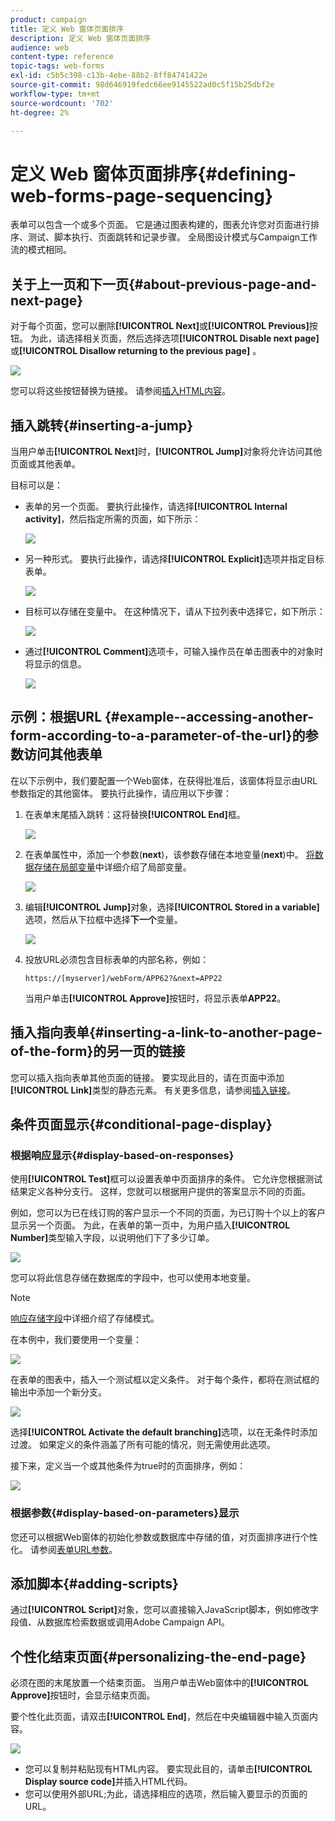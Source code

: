 ```yaml
---
product: campaign
title: 定义 Web 窗体页面排序
description: 定义 Web 窗体页面排序
audience: web
content-type: reference
topic-tags: web-forms
exl-id: c5b5c398-c13b-4ebe-88b2-8ff84741422e
source-git-commit: 98d646919fedc66ee9145522ad0c5f15b25dbf2e
workflow-type: tm+mt
source-wordcount: '702'
ht-degree: 2%

---
```


# 定义 Web 窗体页面排序{#defining-web-forms-page-sequencing}

表单可以包含一个或多个页面。 它是通过图表构建的，图表允许您对页面进行排序、测试、脚本执行、页面跳转和记录步骤。 全局图设计模式与Campaign工作流的模式相同。

## 关于上一页和下一页{#about-previous-page-and-next-page}

对于每个页面，您可以删除&#x200B;**[!UICONTROL Next]**&#x200B;或&#x200B;**[!UICONTROL Previous]**&#x200B;按钮。 为此，请选择相关页面，然后选择选项&#x200B;**[!UICONTROL Disable next page]**&#x200B;或&#x200B;**[!UICONTROL Disallow returning to the previous page]** 。

![](assets/s_ncs_admin_survey_no_next_page.png)

您可以将这些按钮替换为链接。 请参阅[插入HTML内容](../../web/using/static-elements-in-a-web-form.md#inserting-html-content)。

## 插入跳转{#inserting-a-jump}

当用户单击&#x200B;**[!UICONTROL Next]**&#x200B;时，**[!UICONTROL Jump]**&#x200B;对象将允许访问其他页面或其他表单。

目标可以是：

* 表单的另一个页面。 要执行此操作，请选择&#x200B;**[!UICONTROL Internal activity]**，然后指定所需的页面，如下所示：

   ![](assets/s_ncs_admin_jump_param1.png)

* 另一种形式。 要执行此操作，请选择&#x200B;**[!UICONTROL Explicit]**&#x200B;选项并指定目标表单。

   ![](assets/s_ncs_admin_jump_param2.png)

* 目标可以存储在变量中。 在这种情况下，请从下拉列表中选择它，如下所示：

   ![](assets/s_ncs_admin_jump_param3.png)

* 通过&#x200B;**[!UICONTROL Comment]**&#x200B;选项卡，可输入操作员在单击图表中的对象时将显示的信息。

   ![](assets/s_ncs_admin_survey_jump_comment.png)

## 示例：根据URL {#example--accessing-another-form-according-to-a-parameter-of-the-url}的参数访问其他表单

在以下示例中，我们要配置一个Web窗体，在获得批准后，该窗体将显示由URL参数指定的其他窗体。 要执行此操作，请应用以下步骤：

1. 在表单末尾插入跳转：这将替换&#x200B;**[!UICONTROL End]**&#x200B;框。

   ![](assets/s_ncs_admin_survey_jump_sample1.png)

1. 在表单属性中，添加一个参数(**next**)，该参数存储在本地变量(**next**)中。 [将数据存储在局部变量](../../web/using/web-forms-answers.md#storing-data-in-a-local-variable)中详细介绍了局部变量。

   ![](assets/s_ncs_admin_survey_jump_sample2.png)

1. 编辑&#x200B;**[!UICONTROL Jump]**&#x200B;对象，选择&#x200B;**[!UICONTROL Stored in a variable]**&#x200B;选项，然后从下拉框中选择&#x200B;**下一个**&#x200B;变量。

   ![](assets/s_ncs_admin_survey_jump_sample3.png)

1. 投放URL必须包含目标表单的内部名称，例如：

   ```
   https://[myserver]/webForm/APP62?&next=APP22
   ```

   当用户单击&#x200B;**[!UICONTROL Approve]**&#x200B;按钮时，将显示表单&#x200B;**APP22**。

## 插入指向表单{#inserting-a-link-to-another-page-of-the-form}的另一页的链接

您可以插入指向表单其他页面的链接。 要实现此目的，请在页面中添加&#x200B;**[!UICONTROL Link]**&#x200B;类型的静态元素。 有关更多信息，请参阅[插入链接](../../web/using/static-elements-in-a-web-form.md#inserting-a-link)。

## 条件页面显示{#conditional-page-display}

### 根据响应显示{#display-based-on-responses}

使用&#x200B;**[!UICONTROL Test]**&#x200B;框可以设置表单中页面排序的条件。 它允许您根据测试结果定义各种分支行。 这样，您就可以根据用户提供的答案显示不同的页面。

例如，您可以为已在线订购的客户显示一个不同的页面，为已订购十个以上的客户显示另一个页面。 为此，在表单的第一页中，为用户插入&#x200B;**[!UICONTROL Number]**&#x200B;类型输入字段，以说明他们下了多少订单。

![](assets/s_ncs_admin_survey_test_ex0.png)

您可以将此信息存储在数据库的字段中，也可以使用本地变量。

>[!NOTE]
>
>[响应存储字段](../../web/using/web-forms-answers.md#response-storage-fields)中详细介绍了存储模式。

在本例中，我们要使用一个变量：

![](assets/s_ncs_admin_survey_test_ex1.png)

在表单的图表中，插入一个测试框以定义条件。 对于每个条件，都将在测试框的输出中添加一个新分支。

![](assets/s_ncs_admin_survey_test_ex2.png)

选择&#x200B;**[!UICONTROL Activate the default branching]**&#x200B;选项，以在无条件时添加过渡。 如果定义的条件涵盖了所有可能的情况，则无需使用此选项。

接下来，定义当一个或其他条件为true时的页面排序，例如：

![](assets/s_ncs_admin_survey_test_ex3.png)

### 根据参数{#display-based-on-parameters}显示

您还可以根据Web窗体的初始化参数或数据库中存储的值，对页面排序进行个性化。 请参阅[表单URL参数](../../web/using/defining-web-forms-properties.md#form-url-parameters)。

## 添加脚本{#adding-scripts}

通过&#x200B;**[!UICONTROL Script]**&#x200B;对象，您可以直接输入JavaScript脚本，例如修改字段值、从数据库检索数据或调用Adobe Campaign API。

## 个性化结束页面{#personalizing-the-end-page}

必须在图的末尾放置一个结束页面。 当用户单击Web窗体中的&#x200B;**[!UICONTROL Approve]**&#x200B;按钮时，会显示结束页面。

要个性化此页面，请双击&#x200B;**[!UICONTROL End]**，然后在中央编辑器中输入页面内容。

![](assets/s_ncs_admin_survey_end_page_edit.png)

* 您可以复制并粘贴现有HTML内容。 要实现此目的，请单击&#x200B;**[!UICONTROL Display source code]**&#x200B;并插入HTML代码。
* 您可以使用外部URL;为此，请选择相应的选项，然后输入要显示的页面的URL。
